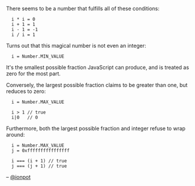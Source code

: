 There seems to be a number that fulfills all of these conditions:

```
  i * i = 0
  i + 1 = 1
  i - 1 = -1
  i / i = 1
```

Turns out that this magical number is not even an integer:

```
  i = Number.MIN_VALUE
```

It's the smallest possible fraction JavaScript can produce, and is treated as zero for the most part.

Conversely, the largest possible fraction claims to be greater than one, but reduces to zero:

```
  i = Number.MAX_VALUE

  i > 1 // true
  i|0   // 0
```

Furthermore, both the largest possible fraction and integer refuse to wrap around:

```
  i = Number.MAX_VALUE
  j = 0xffffffffffffffff

  i === (i + 1) // true
  j === (j + 1) // true
```

– [@ionpot](https://github.com/ionpot)
